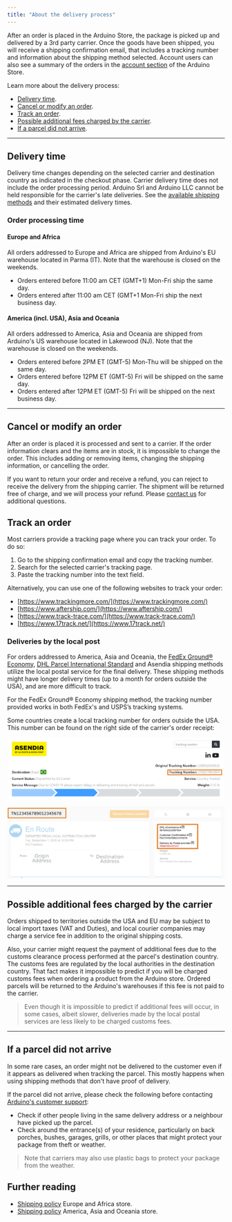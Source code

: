 ```yaml
---
title: "About the delivery process"
---
```


After an order is placed in the Arduino Store, the package is picked up and delivered by a 3rd party carrier. Once the goods have been shipped, you will receive a shipping confirmation email, that includes a tracking number and information about the shipping method selected. Account users can also see a summary of the orders in the [account section](https://store.arduino.cc/account) of the Arduino Store.

Learn more about the delivery process:

* <a href="#delivery-time">Delivery time</a>.
* <a href="#cancel-or-modify-an-order">Cancel or modify an order</a>.
* <a href="#track-an-order">Track an order</a>.
* <a href="#possible-fees">Possible additional fees charged by the carrier</a>.
* <a href="#if-a-parcel-did-not-arrive">If a parcel did not arrive</a>.

---

<a id="delivery-time"></a>

## Delivery time

Delivery time changes depending on the selected carrier and destination country as indicated in the checkout phase. Carrier delivery time does not include the order processing period. Arduino Srl and Arduino LLC cannot be held responsible for the carrier's late deliveries. See the [available shipping methods]() and their estimated delivery times. <!--- TODO add link to Available shipping methods article--->

### Order processing time

#### Europe and Africa

All orders addressed to Europe and Africa are shipped from Arduino's EU warehouse located in Parma (IT). Note that the warehouse is closed on the weekends.

* Orders entered before 11:00 am CET (GMT+1) Mon-Fri ship the same day.
* Orders entered after 11:00 am CET (GMT+1 Mon-Fri ship the next business day.

#### America (incl. USA), Asia and Oceania

All orders addressed to America, Asia and Oceania are shipped from Arduino's US warehouse located in Lakewood (NJ). Note that the warehouse is closed on the weekends.

* Orders entered before 2PM ET (GMT-5) Mon-Thu will be shipped on the same day.
* Orders entered before 12PM ET (GMT-5) Fri will be shipped on the same day.
* Orders entered after 12PM ET (GMT-5) Fri will be shipped on the next business day.

---

<a id="cancel-or-modify-an-order"></a>

## Cancel or modify an order

After an order is placed it is processed and sent to a carrier. If the order information clears and the items are in stock, it is impossible to change the order. This includes adding or removing items, changing the shipping information, or cancelling the order.

If you want to return your order and receive a refund, you can reject to receive the delivery from the shipping carrier. The shipment will be returned free of charge, and we will process your refund. Please [contact us](https://www.arduino.cc/en/contact-us/) for additional questions.

## Track an order

<a id="track-an-order"></a>

Most carriers provide a tracking page where you can track your order. To do so:

1. Go to the shipping confirmation email and copy the tracking number.
2. Search for the selected carrier's tracking page.
3. Paste the tracking number into the text field.

Alternatively, you can use one of the following websites to track your order:

* [https://www.trackingmore.com/](https://www.trackingmore.com/)
* [https://www.aftership.com/](https://www.aftership.com/)
* [https://www.track-trace.com/](https://www.track-trace.com/)
* [https://www.17track.net/](https://www.17track.net/)

### Deliveries by the local post

For orders addressed to America, Asia and Oceania, the [FedEx Ground® Economy](https://www.fedex.com/en-us/shipping/ground/economy.html), [DHL Parcel International Standard](https://www.dhl.com/us-en/home/ecommerce-solutions/shipping-services.html) and Asendia shipping methods utilize the local postal service for the final delivery. These shipping methods might have longer delivery times (up to a month for orders outside the USA), and are more difficult to track.

For the FedEx Ground® Economy shipping method, the tracking number provided works in both FedEx's and USPS’s tracking systems.

Some countries create a local tracking number for orders outside the USA. This number can be found on the right side of the carrier's order receipt:

![Asendia order receipt with local tracking number highlighted](img/AsendiaLocalTrackingNumberHighlighted.png)

![Order receipt with tracking number highlighted](img/ParcelTracking.png)

---

<a id="possible-fees"></a>

## Possible additional fees charged by the carrier

Orders shipped to territories outside the USA and EU may be subject to local import taxes (VAT and Duties), and local courier companies may charge a service fee in addition to the original shipping costs.

Also, your carrier might request the payment of additional fees due to the customs clearance process performed at the parcel's destination country. The customs fees are regulated by the local authorities in the destination country. That fact makes it impossible to predict if you will be charged customs fees when ordering a product from the Arduino store. Ordered parcels will be returned to the Arduino's warehouses if this fee is not paid to the carrier.

>Even though it is impossible to predict if additional fees will occur, in some cases, albeit slower, deliveries made by the local postal services are less likely to be charged customs fees.

---

<a id="if-a-parcel-did-not-arrive"></a>

## If a parcel did not arrive

In some rare cases, an order might not be delivered to the customer even if it appears as delivered when tracking the parcel. This mostly happens when using shipping methods that don't have proof of delivery.

If the parcel did not arrive, please check the following before contacting [Arduino's customer support](https://store.arduino.cc/store-support):

* Check if other people living in the same delivery address or a neighbour have picked up the parcel.
* Check around the entrance(s) of your residence, particularly on back porches, bushes, garages, grills, or other places that might protect your package from theft or weather.

> Note that carriers may also use plastic bags to protect your package from the weather.

## Further reading

* [Shipping policy](https://store.arduino.cc/pages/shipping-policy?selectedStore=eu) Europe and Africa store.
* [Shipping policy](https://store-usa.arduino.cc/pages/shipping-policy) America, Asia and Oceania store.

<!--- TODO: add link to "Available shipping methods"--->
